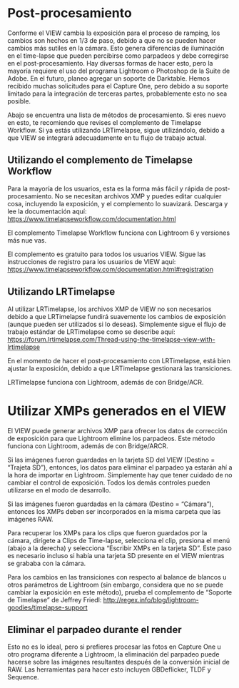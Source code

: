 # Post-procesamiento

Conforme el VIEW cambia la exposición para el proceso de ramping, los cambios son hechos en 1/3 de paso, debido a que no se pueden hacer cambios más sutiles en la cámara. Esto genera diferencias de iluminación en el time-lapse que pueden percibirse como parpadeos y debe corregirse en el post-procesamiento. Hay diversas formas de hacer esto, pero la mayoría requiere el uso del programa Lightroom o Photoshop de la Suite de Adobe. En el futuro, planeo agregar un soporte de Darktable. Hemos recibido muchas solicitudes para el Capture One, pero debido a su soporte limitado para la integración de terceras partes, probablemente esto no sea posible. 

Abajo se encuentra una lista de métodos de procesamiento. Si eres nuevo en esto, te recomiendo que revises el complemento de Timelapse Workflow. Si ya estás utilizando LRTimelapse, sigue utilizándolo, debido a que VIEW se integrará adecuadamente en tu flujo de trabajo actual.

## Utilizando el complemento de Timelapse Workflow 

Para la mayoría de los usuarios, esta es la forma más fácil y rápida de post-procesamiento. No se necesitan archivos XMP y puedes editar cualquier cosa, incluyendo la exposición, y el complemento lo suavizará. Descarga y lee la documentación aquí: <https://www.timelapseworkflow.com/documentation.html>

El complemento Timelapse Workflow funciona con Lightroom 6 y versiones más nue vas.

El complemento es gratuito para todos los usuarios VIEW. Sigue las instrucciones de registro para los usuarios de VIEW aquí:
<https://www.timelapseworkflow.com/documentation.html#registration>

## Utilizando LRTimelapse

Al utilizar LRTimelapse, los archivos XMP de VIEW no son necesarios debido a que LRTimelapse fundirá suavemente los cambios de exposición (aunque pueden ser utilizados si lo deseas). Simplemente sigue el flujo de trabajo estándar de LRTimelapse como se describe aquí:
<https://forum.lrtimelapse.com/Thread-using-the-timelapse-view-with-lrtimelapse>

En el momento de hacer el post-procesamiento con LRTimelapse, está bien ajustar la exposición, debido a que LRTimelapse gestionará las transiciones.

LRTimelapse funciona con Lightroom, además de con Bridge/ACR.

# Utilizar XMPs generados en el VIEW

El VIEW puede generar archivos XMP para ofrecer los datos de corrección de exposición para que Lightroom elimine los parpadeos. Este método funciona con Lightroom, además de con Bridge/ARCR.

Si las imágenes fueron guardadas en la tarjeta SD del VIEW (Destino = “Trajeta SD”), entonces, los datos para eliminar el parpadeo ya estarán ahí a la hora de importar en Lightroom. Simplemente hay que tener cuidado de no cambiar el control de exposición. Todos los demás controles pueden utilizarse en el modo de desarrollo.

Si las imágenes fueron guardadas en la cámara (Destino = “Cámara”), entonces los XMPs deben ser incorporados en la misma carpeta que las imágenes RAW.

Para recuperar los XMPs para los clips que fueron guardados por la cámara, dirígete a Clips de Time-lapse, selecciona el clip, presiona el menú (abajo a la derecha) y selecciona “Escribir XMPs en la tarjeta SD”. Este paso es necesario incluso si había una tarjeta SD presente en el VIEW mientras se grababa con la cámara.

Para los cambios en las transiciones con respecto al balance de blancos u otros parámetros de Lightroom (sin embargo, considera que no se puede cambiar la exposición en este método), prueba el complemento de “Soporte de Timelapse” de Jeffrey Friedl: <http://regex.info/blog/lightroom-goodies/timelapse-support>

## Eliminar el parpadeo durante el render

Esto no es lo ideal, pero si prefieres procesar las fotos en Capture One u otro programa diferente a Lightroom, la eliminación del parpadeo puede hacerse sobre las imágenes resultantes después de la conversión inicial de RAW. Las herramientas para hacer esto incluyen GBDeflicker, TLDF y Sequence. 
